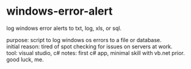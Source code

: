 # windows-error-alert
log windows error alerts to txt, log, xls, or sql.

purpose: script to log windows os errors to a file or database.  
initial reason: tired of spot checking for issues on servers at work.  
tool: visual studio, c#
notes: first c# app, minimal skill with vb.net prior. good luck, me.
